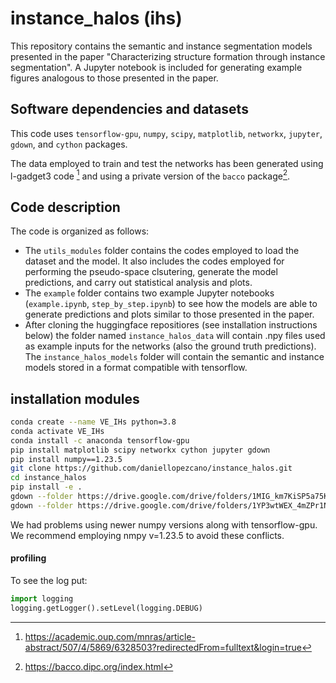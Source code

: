 # instance_halos (ihs)
This repository contains the semantic and instance segmentation models presented in the paper "Characterizing structure formation through instance segmentation". A Jupyter notebook is included for generating example figures analogous to those presented in the paper.

## Software dependencies and datasets
This code uses `tensorflow-gpu`, `numpy`, `scipy`, `matplotlib`, `networkx`, `jupyter`, `gdown`, and `cython` packages.

The data employed to train and test the networks has been generated using l-gadget3 code [^1] and using a private version of the `bacco` package[^2].

[^1]: <https://academic.oup.com/mnras/article-abstract/507/4/5869/6328503?redirectedFrom=fulltext&login=true>
[^2]: <https://bacco.dipc.org/index.html>

## Code description
The code is organized as follows:
- The `utils_modules` folder contains the codes employed to load the dataset and the model. It also includes the codes employed for performing the pseudo-space clsutering, generate the model predictions, and carry out statistical analysis and plots.
- The `example` folder contains two example Jupyter notebooks (`example.ipynb`, `step_by_step.ipynb`) to see how the models are able to generate predictions and plots similar to those presented in the paper.
- After cloning the huggingface repositiores (see installation instructions below) the folder named `instance_halos_data` will contain .npy files used as example inputs for the networks (also the ground truth predictions). The `instance_halos_models` folder will contain the semantic and instance models stored in a format compatible with tensorflow.

## installation modules
```bash
conda create --name VE_IHs python=3.8
conda activate VE_IHs
conda install -c anaconda tensorflow-gpu
pip install matplotlib scipy networkx cython jupyter gdown
pip install numpy==1.23.5
git clone https://github.com/daniellopezcano/instance_halos.git
cd instance_halos
pip install -e .
gdown --folder https://drive.google.com/drive/folders/1MIG_km7KiSP5a75KtRaIeu6U5DcHuIyN?usp=drive_link
gdown --folder https://drive.google.com/drive/folders/1YP3wtWEX_4mZPr1N2erRW8OfHU7nmkfW?usp=share_link
```
We had problems using newer numpy versions along with tensorflow-gpu. We recommend employing nmpy v=1.23.5 to avoid these conflicts.

#### profiling
To see the log put:
```python
import logging
logging.getLogger().setLevel(logging.DEBUG)
```
